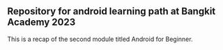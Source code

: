 ## Repository for android learning path at Bangkit Academy 2023
This is a recap of the second module titled Android for Beginner.
